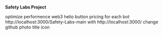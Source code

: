 **Safety Labs Project**

optimize performence
web3 helio button
pricing for each bot
http://localhost:3000/Safety-Labs-main with http://localhost:3000/
change github photo
title icon 